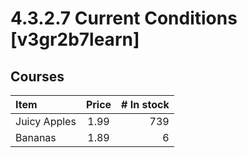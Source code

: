 # 4.3.2.7 Current Conditions [v3gr2b7learn]
## Courses

| Item         | Price | # In stock |
|:-------------|:-----:|-----------:|
| Juicy Apples |  1.99 |        739 |
| Bananas      |  1.89 |          6 |
